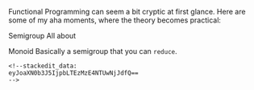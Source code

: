 Functional Programming can seem a bit cryptic at first glance. Here are some of my aha moments, where the theory becomes practical:

Semigroup
All about

Monoid
Basically a semigroup that you can `reduce`. 

```
<!--stackedit_data:
eyJoaXN0b3J5IjpbLTEzMzE4NTUwNjJdfQ==
-->